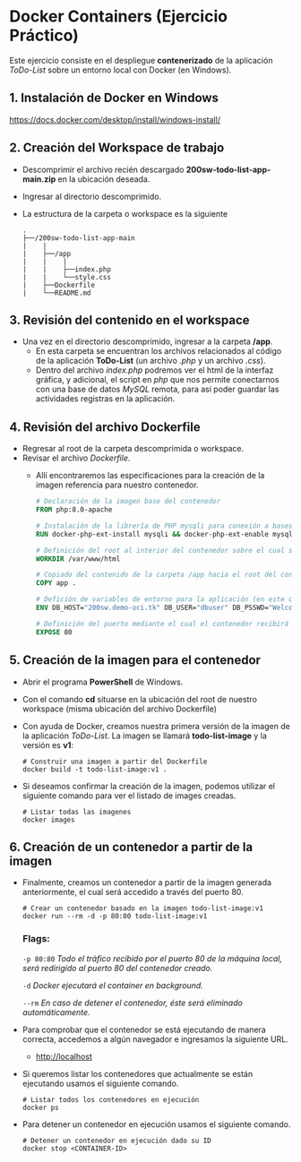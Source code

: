 # Docker Containers (Ejercicio Práctico)
Este ejercicio consiste en el despliegue **contenerizado** de la aplicación _ToDo-List_ sobre un entorno local con Docker (en Windows). 

## 1. Instalación de Docker en Windows
 https://docs.docker.com/desktop/install/windows-install/

## 2. Creación del Workspace de trabajo
- Descomprimir el archivo recién descargado **200sw-todo-list-app-main.zip** en la ubicación deseada.
- Ingresar al directorio descomprimido.
- La estructura de la carpeta o workspace es la siguiente
    
    ```tree
    .
    ├──/200sw-todo-list-app-main
    |    |
    |    ├──/app
    |    |    |
    |    |    ├──index.php
    |    |    └──style.css
    |    ├──Dockerfile
    |    └──README.md
    ```

## 3. Revisión del contenido en el workspace
- Una vez en el directorio descomprimido, ingresar a la carpeta **/app**.
    - En esta carpeta se encuentran los archivos relacionados al código de la aplicación **ToDo-List** (un archivo _.php_ y un archivo _.css_).
    - Dentro del archivo *index.php* podremos ver el html de la interfaz gráfica, y adicional, el script en _php_ que nos permite conectarnos con una base de datos _MySQL_ remota, para así poder guardar las actividades registras en la aplicación.

## 4. Revisión del archivo Dockerfile
- Regresar al root de la carpeta descomprimida o workspace.
- Revisar el archivo *Dockerfile*.
    - Allí encontraremos las especificaciones para la creación de la imagen referencia para nuestro contenedor.
        
        ```dockerfile
        # Declaración de la imagen base del contenedor 
        FROM php:8.0-apache

        # Instalación de la librería de PHP mysqli para conexión a bases de datos MySQL
        RUN docker-php-ext-install mysqli && docker-php-ext-enable mysqli

        # Definición del root al interior del contenedor sobre el cual será copiado el código fuente de la aplicación
        WORKDIR /var/www/html

        # Copiado del contenido de la carpeta /app hacia el root del contenedor definido en la línea anterior
        COPY app .

        # Defición de variables de entorno para la aplicación (en este caso los datos de conexión hacia la base de datos MySQL)
        ENV DB_HOST="200sw.demo-oci.tk" DB_USER="dbuser" DB_PSSWD="Welcome123!" DB_NAME="todo"

        # Definición del puerto mediante el cual el contenedor recibirá las peticiones
        EXPOSE 80
        ```

## 5. Creación de la imagen para el contenedor
- Abrir el programa **PowerShell** de Windows.
- Con el comando **cd** situarse en la ubicación del root de nuestro workspace (misma ubicación del archivo Dockerfile)
- Con ayuda de Docker, creamos nuestra primera versión de la imagen de la aplicación *ToDo-List*. La imagen se llamará **todo-list-image** y la versión es **v1**:
     
     ```
     # Construir una imagen a partir del Dockerfile
     docker build -t todo-list-image:v1 .
     ```

- Si deseamos confirmar la creación de la imagen, podemos utilizar el siguiente comando para ver el listado de images creadas.

     ```
     # Listar todas las imagenes
     docker images
     ```

## 6. Creación de un contenedor a partir de la imagen
- Finalmente, creamos un contenedor a partir de la imagen generada anteriormente, el cual será accedido a través del puerto 80.

     ```
     # Crear un contenedor basado en la imagen todo-list-image:v1
     docker run --rm -d -p 80:80 todo-list-image:v1
     ```
    
    ### Flags: 
    `-p 80:80`  _Todo el tráfico recibido por el puerto 80 de la máquina local, será redirigido al puerto 80 del contenedor creado._   

    `-d`  _Docker ejecutará el container en background._

    `--rm`  _En caso de detener el contenedor, éste será eliminado automáticamente._

- Para comprobar que el contenedor se está ejecutando de manera correcta, accedemos a algún navegador e ingresamos la siguiente URL.
    - [http://localhost](http://localhost)

- Si queremos listar los contenedores que actualmente se están ejecutando usamos el siguiente comando.

     ```
     # Listar todos los contenedores en ejecución
     docker ps
     ```

- Para detener un contenedor en ejecución usamos el siguiente comando.

     ```
     # Detener un contenedor en ejecución dado su ID
     docker stop <CONTAINER-ID>
     ```